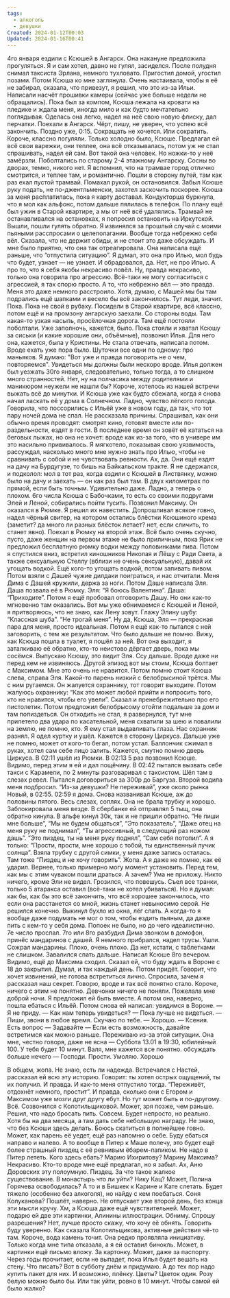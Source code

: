 ```yaml
---
tags:
  - алкоголь
  - девушки
Created: 2024-01-12T00:03
Updated: 2024-01-16T00:41
---
```

4го января ездили с Ксюшей в Ангарск. Она накануне предложила прогуляться. Я и сам хотел, давно не гулял, засиделся. После полудня снимал таксиста Эрлана, немного тухловато. Пригостил домой, угостил позами.
Потом Ксюша ко мне заглянула. Очень настаивала, чтобы я её не забирал, сказала, что привезут, я решил, что это из-за Ильи.
Написали насчёт прошивки камеры (сейчас уже больше недели не обращались). Пока был за компом, Ксюша лежала на кровати на пледике и ждала меня, иногда мило и как будто мечтательно поглядывая. Оделась она легко, надел на неё свою новую флиску, дал перчатки. Поехали в Ангарск.
Чёрт, пишу, не уверен, что успею всё закончить. Поздно уже, 0:15. Сокращать не хочется.
Или сократить. Короче, классно погуляли. Только холодно было, Ксюше. Предлагал ей всё свои варежки, они теплее, она всё отказывалась, потом уж не стал спрашивать, надел ей сам. Вот такой она человек. Но ножки-то у неё замёрзли. Поболтались по старому 2-4 этажному Ангарску. Сосны во дворах, темно, никого нет. Я вспомнил, что на трамвае город отлично смотрится, и теплее там, и романтично. Пошли в сторону путей, там как раз ехал пустой трамвай. Помахал рукой, он остановился. Забыл Ксюше руку подать, не по-джентльменски, захотел заскочить поскорее. Ксюша за меня расплатилась, пока я карту доставал. Кондукторша буркнула, что я мол как альфонс, потом дальше пялилась в телефон. По плану ещё был ужин в Старой квартире, а мы от неё всё удалялись. Трамвай не останавливался на остановках, я попросил остановить на Иркутской.
Вышли, пошли гулять обратно. Я извинялся за прошлый случай с моими пьяными расспросами о целеполагании. Вообще тогда небрежно себя вёл. Сказала, что не держит обиды, и не стоит это даже обсуждать. И мне было приятно, что она так отреагировала. Она написала ещё раньше, что “отпустила ситуацию”. Я думал, это она про Илью, мол будь что будет, узнает — не узнает. И обрадовался, да. Нет, не про Илью. А про то, что я себя якобы некрасиво повёл. Ну, правда некрасиво, только она говорила про агрессию. Всё-таки не могу согласиться с агрессией, я так спорю просто. А то, что небрежно вёл — это правда. Меня это даже немного расстроило. Хотя, думаю, с Машей мы бы там подрались ещё шапками и весело бы всё закончилось. Тут леди, значит. Пока. Пока не свой в рубаху.
Посидели в Старой квартире, всё классно, потом ещё и на промзону ангарскую заехали. Со стороны воды. Там какая-то узкая насыпь, просёлочная дорога. Там ещё постояли поболтали. Уже заполночь, кажется, было. Пока стояли и хватал Ксюшу за сиськи (и какие хорошие они, объёмные), позвонил Илья. Для него она, кажется, была у Кристины. Не стала отвечать, написала потом. Вроде ехать уже пора было. Шуточки все одни по одному: про маньяков. Я думаю: "Вот уже и правда поговорить не о чем, повторяемся". Увидеться мы должны были нескоро вроде. Илья должен был уезжать 30го января, следовательно, только тогда, а то слишком много странностей. Нет, ну на полчасика между родителями и маникюром неужели не нашли бы? Короче, хотелось из нашей встречи выжать всё до минутки. И Ксюша уже как будто сбежала, когда я снова начал ласкать её у дома в Солнечном. Ладно, чувство лёгкого голода.
Говорила, что поссорились с Ильёй уже в новом году, да так, что тот пару ночей дома не спал. Не рассказала причины. Спрашивал, как они обычно время проводят: смотрят кино, готовят вместе или по-раздельности, ездят в гости. В последнее время он зовёт её кататься на беговых лыжах, но она не хочет: вроде как из-за того, что в универе им это насильно прививалось. Я мягкотело, показывая свою уязвимость, рассуждал, насколько много мне нужно знать про Илью, чтобы не сравнивать с собой и не чувствовать ревности. Ах, да. Они ещё ездят на дачу на Бурдугузе, то бишь на Байкальском тракте. Я не сдержался, и подколол: мол в тот раз, когда ездили с Ксюшей в Листвянку, можно было на дачу и заехать — он как раз был там. В двух километрах по прямой, если быть точным. Удивительно даже.
Ладно, а теперь о плохом. 6го числа Ксюша с Бабочками, то есть со своими подругами Элей и Леной, собирались пойти тусить. Позвонил Максиму. Он оказался в Рюмке. Я решил их навестить. Допрошливал всякое говно, надел чёрный свитер, на котором остались блёстки Ксюшиного крема (заметит? да много ли разных блёсток летает? нет, если сличить, то станет явно). Поехал в Рюмку на второй этаж. Всё было очень скучно, пусто, даже женщин на первом этаже не было приличным, пока Ярик не предложил бесплатную рюмку водки между половинками пива. Потом я спустился вниз, встретил киношников Николая и Лёшу с Ради Света, а также сексуальную Стеллу (вблизи не очень сексуальную), давай их угощать водкой. Ещё кого-то угощать водкой, потом запивать пивом. Потом взяли с Дашей чужие дилдаки поиграться, и нас отчитали. Меня Дима с Дашей кружили, держа за ноги.
Потом Даше написала Эля. Даша позвала её в Рюмку. Эля: “Я боюсь Валентина”. Даша: “Приходите”. Потом я ещё пробовал отговорить Дашу. Но они как-то мгновенно там оказались. Вот мы уже обнимаемся с Ксюшей и Леной, я притворяюсь, что не знаю, как Лену зовут. Глажу Элину шубу: “Классная шуба”. “Не трогай меня”. Ну да, Ксюша, Эля — прекрасная пара для меня, просто идеальная. Потом я ещё как-то пытался с ней заговорить, с тем же результатом. Что было дальше не помню. Вижу, как Ксюша пошла в туалет, я пошёл за ней. Вот она выходит, я заталкиваю её обратно, кто-то неистово дёргает дверь, пока мы сосёмся. Выпускаю Ксюшу, это видит Эля. Ссу дальше. Вроде даже ни перед кем не извиняюсь.
Другой эпизод вот мы стоим, Ксюша болтает с Максимом. Мне это очень не нравится. Потом помню стоит Ксюша слева, справа Эля. Какой-то парень низкий с белобрысиной трётся. Мы с ним ругаемся. Он жалуется охраннику, тот говорит выходите. Потом жалуюсь охраннику: “Как это может любой прийти и попросить того, кто не нравится, чтобы его увели”. Сказал и пренебрежительно про его пистолетик. Потом предложил белобрысому отойти подальше за дом и там попиздеться. Он отходить не стал, я развернулся, тут мне прилетело два удара по касательной, меня схватили за шею и повалили на землю, не помню, кто. Я ему стал выдавливать глаза. Нас охранник разнял. Я одел куртку и ушёл. Кажется в сторону Циркуса. Дальше уже не помню, может от кого-то бегал, потом устал. Баллончик сжимал в руках, хотел сам себе лицо залить. Кажется, смутно помню дверь Циркуса.
В 02:11 ушёл из Рюмки.
В 02:13 5 раз позвонил Ксюше. Видимо, перед этим я ей и дал пощёчину.
В 02:42 пытался вызвать себе такси с Карамели, по 2 минуты разговаривал с таксистом.
Шёл там в слезах ревел. Пытался договориться за 300р до Баргуза. Второй водила меня подбросил. “Из-за девушки? Не переживай”, уже около рынка Новый, в 02:55.
02:59 я дома. Снова названивал Ксюше, аж до половины пятого. Весь слезах, соплях. Она не брала трубку и хорошо. Заблокировала меня везде. В сбербанке ей отправлял 5 тыщ, она обратно кинула. В альфе кинул 30к, так и не пришли обратно.
“Не пиши мне больше”, “Мы не будем общаться”, “Это показатель”, “Даже отец на меня руку не поднимал”, “Ты агрессивный, в следующий раз ножом дашь”. “Это пиздец, ты на меня руку поднял”, “Сам себя потопил”. А я только: “Прости, прости, мне хорошо с тобой, ты единственный лучик солнца”.
Взяла трубку с другой симки, у меня даже запись осталась. Там тоже “Пиздец и не хочу говорить”. Жопа.
А я даже не помню, как её ударил. Вернее, только примерно могу момент установить. Перед тем, как мы с этим чуваком пошли драться. А зачем? Ума не приложу. Никто ничего, кроме Эли не видел.
Грозился, что повешусь. Съел все транки, только 5 атаракса оставил (всё-таки не хотел убиваться). Но я думал: как бы, как бы это всё закончить, что всё хорошее закончилось, что если она расстанется со мной, жизнь станет невыносимо серой. Не решился конечно. Выкинул бухло из окна, лёг спать.
А когда-то я вообще даже подумать не мог о том, чтобы ездить пьяным, да даже пить с кем-то у себя дома. Попоек не было, но до чего идеалистично. 7е число проспал. 7го или 8го разбудил Дима звонком в домофон, принёс мандаринов с дашей. Я немного прибрался, надел трусы. Ушли. Сожрал мандарины. Плохо, очень плохо. Да нет, кстати, с таблетками не слишком. Завалился спать дальше.
Написал Ксюше 8го вечером. Видимо, ещё до Максима сходил. Сказал ей, что буду ждать в Вороне с 18 до закрытия. Думал, и так каждый день. Потом придёт. Говорит, что хочет извинений, не готова встретиться лично. Спросила, зачем я рассказал наш секрет. Говорю, вроде и так всё понятно стало. Короче, ничего с этим не понятно. Девчонки ничего не поняли. Пожелала мне доброй ночи. Я предложил ей быть вместе. А потом она, наверно, пошла ебаться с Ильёй.
Потом снова ей написал: увидимся в Вороне.
— Я не приду.
— Как нам теперь увидеться?
— Пока лучше не видеться.
— Пиши, звони в любое время. Скучаю по тебе.
— Хорошо.
— Ксения. Есть вопрос
— Задавайте
— Если есть возможность, давайте встретимся как можно раньше. Переживаю из-за этой ситуации. Она мне, честно говоря, даже не ясна
— Суббота 13.01 в 19:30, юбилейный 100. У тебя будет 10 минут. Валя, мне кажется все понятно. обсуждать больше нечего
— Господи. Прости. Умоляю. Хорошо
  
В общем, жопа. Не знаю, есть ли надежда. Встречался с Настей, рассказал ей всю эту историю. Говорит: ты хотел острых ощущений, ты их получил. И правда. И как-то меня отпустило тогда. “Переживёт, отдохнёт немного, простит”. И правда, сколько они с Егором и Максимом уже мозги друг другу ебут.
Но тут может быть и по-другому. Всё. Созвонился с Колотильщиковой. Может, зря позже, чем раньше. Решил, что надо бросать пить. Совсем. Будет непросто, но реально. Хотя бы на два месяца, а там дать себе небольшую награду.
Не знаю, что без Ксюши здесь делать. Боюсь скатиться в полнейшее говно. Может, как парень её уедет, ещё раз напомню о себе. Буду ебаться направо и налево. А то вообще в Питер к Маше полечу, это будет ещё более страшный пиздец с её ревнивым ёбарем-папиком. Не надо в Питер лететь. Кого здесь ебать? Марию Ихиритову? Марину Максима? Некрасиво. Кто-то вроде мне ещё предлагал, но я забыл. Ах, Аню Доровских эту полоумную. Пиздец. За что такое жалкое существование. В монастырь что ли уйти? Нику Кац? Может, Полина Горячева освободилась? А то и в Бишкек к Карине и Кате слетать. Будет тяжело (особенно без алкоголя), но найду с кем поебаться. Соня Колуканова? Пошлёт, наверно.
Не отпускает уже второй день, без конца эти мысли кручу. Хм, а Ксюша даже ещё чувствительней.
Может, подарю ей две эти картинки, Алинины иллюстрации. Обниму. Спрошу разрешения? Нет, лучше просто скажу, что хочу её обнять. Говорить буду уверенно. Как сказала Колотильщикова, активные действия чё-то там. Короче, вода камень точит. Она редко проявляла инициативу. Только когда мне типа отказала, а я ей оставил бинокль.
Может, в картинки ещё письмо вложу. За картонку. Может, даже за паспорту. Через годы прочитает, если не выпадет, пока Илья будет вешать на стену. Что писать? Вот в субботу днём и придумаю. А до тех пор надо купить пакет для них. И возможно, плёнку. Цветы? Цветок один. Розу белую можно было бы.
Или так уйти, ровно в 10 минут. Чтобы самой ей было жалко?